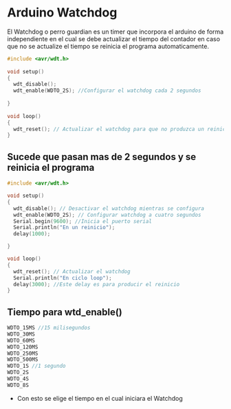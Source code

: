 # Arduino Watchdog

El Watchdog o perro guardian es un timer que incorpora el arduino de forma independiente en el cual se debe actualizar el tiempo del contador en caso que no se actualize el tiempo se reinicia el programa automaticamente.

```c++
#include <avr/wdt.h>
 
void setup()
{
  wdt_disable(); 
  wdt_enable(WDTO_2S); //Configurar el watchdog cada 2 segundos
                       
}
 
void loop()
{
  wdt_reset(); // Actualizar el watchdog para que no produzca un reinicio
}
```


##  Sucede que pasan mas de 2 segundos y se reinicia el programa 
```c++
#include <avr/wdt.h> 

void setup()
{
  wdt_disable(); // Desactivar el watchdog mientras se configura
  wdt_enable(WDTO_2S); // Configurar watchdog a cuatro segundos
  Serial.begin(9600); //Inicia el puerto serial
  Serial.println("En un reinicio");
  delay(1000); 

}

void loop()
{
  wdt_reset(); // Actualizar el watchdog
  Serial.println("En ciclo loop");
  delay(3000); //Este delay es para producir el reinicio
}
```
## Tiempo para wtd_enable()

```c++
WDTO_15MS //15 milisegundos
WDTO_30MS
WDTO_60MS
WDTO_120MS
WDTO_250MS
WDTO_500MS
WDTO_1S //1 segundo
WDTO_2S
WDTO_4S
WDTO_8S
```
* Con esto se elige el tiempo en el cual iniciara el Watchdog
